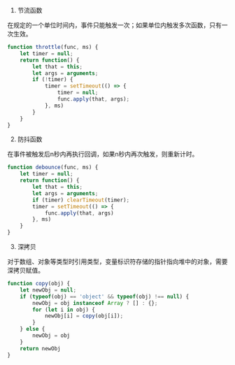 1. 节流函数

在规定的一个单位时间内，事件只能触发一次；如果单位内触发多次函数，只有一次生效。

```js
function throttle(func, ms) {
    let timer = null;
    return function() {
        let that = this;
        let args = arguments;
        if (!timer) {
            timer = setTimeout(() => {
                timer = null;
                func.apply(that, args);
            }, ms)
        }
    }
}
```

2. 防抖函数

在事件被触发后n秒内再执行回调，如果n秒内再次触发，则重新计时。

```js
function debounce(func, ms) {
    let timer = null;
    return function() {
        let that = this;
        let args = arguments;
        if (timer) clearTimeout(timer);
        timer = setTimeout(() => {
            func.apply(that, args)
        }, ms)
    }
}
```

3. 深拷贝

对于数组、对象等类型时引用类型，变量标识符存储的指针指向堆中的对象，需要深拷贝赋值。

```js
function copy(obj) {
    let newObj = null;
    if (typeof(obj) == 'object' && typeof(obj) !== null) {
        newObj = obj instanceof Array ? [] : {};
        for (let i in obj) {
            newObj[i] = copy(obj[i]);
        }
    } else {
        newObj = obj
    }
    return newObj
}
```

